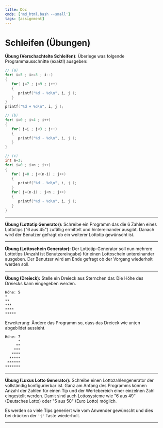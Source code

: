 ```yaml
---
title: Doc
cmds: ['md_html.bash --small']
tags: [assignment]
---
```


# Schleifen (Übungen)


**Übung (Verschachtelte Schleifen):**
Überlege was folgende Programmausschnitte (exakt!) ausgeben:


```c
// (a)
for( i=5 ; i>=3 ; i--)
{
   for( j=7 ; j<9 ; j++)
   {
      printf("%d - %d\n", i, j );
   }
}
printf("%d + %d\n", i, j );
```


```c
// (b)
for( i=0 ; i<4 ; i++)
{
   for( j=i ; j<3 ; j++)
   {
      printf("%d - %d\n", i, j );
   }
}
```


```c
// (c)
int n=3;
for( i=0 ; i<n ; i++)
{
   for( j=0 ; j<(n-i) ; j++)
   {
      printf("%d - %d\n", i, j );
   }
   for( j=(n-i) ; j<n ; j++)
   {
      printf("%d - %d\n", i, j );
   }
}
```

---



**Übung (Lottotip Generator):**
Schreibe ein Programm das die 6 Zahlen eines Lottotips ("6 aus 45") zufällig ermittelt und hintereinander ausgibt. Danach wird der Benutzer gefragt ob ein weiterer Lottotip gewünscht ist.

---


**Übung (Lottoschein Generator):**
Der Lottotip-Generator soll nun mehrere Lottotips (Anzahl ist Benutzereingabe) für einen Lottoschein untereinander ausgeben. Der Benutzer wird am Ende gefragt ob der Vorgang wiederholt werden soll.

---

**Übung (Dreieck):**
Stelle ein Dreieck aus Sternchen dar.
Die Höhe des Dreiecks kann eingegeben werden.


```
Höhe: 5
*
**
***
****
*****
```

Erweiterung:  Ändere das Programm so, dass das Dreieck wie unten abgebildet aussieht.


```
Höhe: 7
      *
     **
    ***
   ****
  *****
 ******
*******
```






---

**Übung (Luxus Lotto Generator):**
Schreibe einen Lottozahlengenerator der vollständig konfigurierbar ist. Ganz am Anfang des Programms können Anzahl der Zahlen für einen Tip und der Wertebereich einer einzelnen Zahl eingestellt werden. Damit sind auch Lottosysteme wie "6 aus 49" (Deutsches Lotto) oder "5 aus 50" (Euro Lotto) möglich.

Es werden so viele Tips generiert wie vom Anwender gewünscht und dies bei drücken der `'j'` Taste wiederholt.

---






